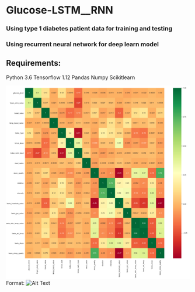 # Glucose-LSTM__RNN

### Using type 1 diabetes patient data for training and testing
### Using recurrent neural network for deep learn model

## Requirements: 
Python 3.6
Tensorflow 1.12
Pandas 
Numpy
Scikitlearn

![Heatmap](/img/Heatmap.PNG)
Format: ![Alt Text](url)

